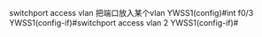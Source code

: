 switchport access vlan <vlannum>
把端口放入某个vlan
YWSS1(config)#int f0/3
YWSS1(config-if)#switchport access vlan 2
YWSS1(config-if)#
